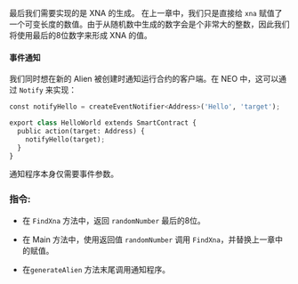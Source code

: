 最后我们需要实现的是 XNA 的生成。
在上一章中，我们只是直接给 `xna` 赋值了一个可变长度的数值。由于从随机数中生成的数字会是个非常大的整数，因此我们将使用最后的8位数字来形成 XNA 的值。

#### 事件通知

我们同时想在新的 Alien 被创建时通知运行合约的客户端。在 NEO 中，这可以通过 `Notify` 来实现：

```Python
const notifyHello = createEventNotifier<Address>('Hello', 'target');

export class HelloWorld extends SmartContract {
  public action(target: Address) {
    notifyHello(target);
  }
}
```
通知程序本身仅需要事件参数。

### 指令:

- 在 `FindXna` 方法中，返回 `randomNumber` 最后的8位。

- 在 Main 方法中，使用返回值 `randomNumber` 调用 `FindXna`，并替换上一章中的赋值。

- 在`generateAlien` 方法末尾调用通知程序。
